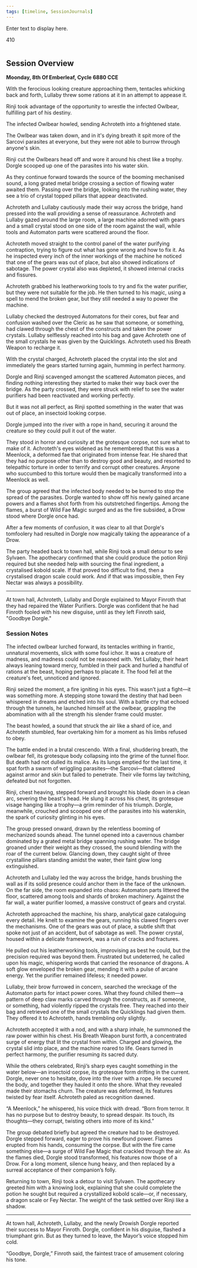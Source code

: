 ```yaml
---
tags: [timeline, SessionJournals]
---
```

<div
  class='ob-timelines'
  data-date='144-43-49-00'
  data-title='dd-mm-yyy desc'
  data-class='orange'
  data-img = '\z_Assets\ImagePlaceholder.png'
  data-type='range'
  data-end="2000-10-20-00">
  Enter text to display here.
</div>


410


```calendarium
```


## Session Overview 
 
**Moonday, 8th Of Emberleaf, Cycle 6880 CCE** 

With the ferocious looking creature approaching them, tentacles whicking back and forth, Lullaby threw some rations at it in an attempt to appease it.

Rinji took advantage of the opportunity to  wrestle the infected Owlbear, fulfilling part of his destiny.

The infected Owlbear howled, sending Achroteth into a frightened state.

The Owlbear was taken down, and in it's dying breath it spit more of the Sarcovi parasites at everyone, but they were not able to burrow through anyone's skin.

Rinji cut the Owlbears head off and wore it around his chest like a trophy. Dorgle scooped up one of the parasites into his water skin.

As they continue forward towards the source of the booming mechanised sound, a long grated metal bridge crossing a section of flowing water awaited them. Passing over the bridge, looking into the rushing water, they see a trio of crystal topped pillars that appear deactivated.

Achroteth and Lullaby cautiously made their way across the bridge, hand pressed into the wall providing a sense of reassurance. Achroteth and Lullaby gazed around the large room, a large machine adorned with gears and a small crystal stood on one side of the room against the wall, while tools and Automaton parts were scattered around the floor.

Achroteth moved straight to the control panel of the water purifying contraption, trying to figure out what has gone wrong and how to fix it. As he inspected every inch of the inner workings of the machine he noticed that one of the gears was out of place, but also showed indications of sabotage. The power crystal also was depleted, it showed internal cracks and fissures.

Achroteth grabbed his leatherworking tools to try and fix the water purifier, but they were not suitable for the job. He then turned to his magic, using a spell to mend the broken gear, but they still needed a way to power the machine.

Lullaby checked the destroyed Automatons for their cores, but fear and confusion washed over the Cleric as he saw that someone, or something, had clawed through the chest of the constructs and taken the power crystals. Lullaby selflessly reached into his bag and gave Achroteth one of the small crystals he was given by the Quicklings. Achroteth used his Breath Weapon to recharge it.

With the crystal charged, Achroteth placed the crystal into the slot and immediately the gears started turning again, humming in perfect harmony. 

Dorgle and Rinji scavenged amongst the scattered Automaton pieces, and finding nothing interesting they started to make their way back over the bridge. As the party crossed, they were struck with relief to see the water purifiers had been reactivated  and working perfectly. 

But it was not all perfect, as Rinji spotted something in the water that was out of place, an insectoid looking corpse.

Dorgle jumped into the river with a rope in hand, securing it around the creature so they could pull it out of the water.

They stood in horror and curiosity at the grotesque corpse, not sure what to make of it. Achroteth's eyes widened as he remembered that this was a Meenlock, a deformed fae that originated from intense fear. He shared that they had no purpose other than to destroy good and beauty, and resorted to telepathic torture in order to terrify and corrupt other creatures. Anyone who succumbed to this torture would then be magically transformed into a Meenlock as well.

The group agreed that the infected body needed to be burned to stop the spread of the parasites. Dorgle wanted to show off his newly gained arcane powers and a flames shot forth from his outstretched fingertips. Among the flames, a burst of Wild Fae Magic surged and as the fire subsided, a Drow stood where Dorgle once had.

After a few moments of confusion, it was clear to all that Dorgle's tomfoolery had resulted in Dorgle now magically taking the appearance of a Drow.

The party headed back to town hall, while Rinji took a small detour to see Sylvaen. The apothecary confirmed that she could produce the potion Rinji required but she needed help with sourcing the final ingredient,  a crystalised kobold scale. If that proved too difficult to find, then a crystalised dragon scale could work. And if that was impossible, then Fey Nectar was always a possibility.

---

At town hall, Achroteth, Lullaby and Dorgle explained to Mayor Finroth that they had repaired the Water Purifiers. Dorgle was confident that he had Finroth fooled with his new disguise, until as they left Finroth said, "Goodbye  Dorgle."




### Session Notes
The infected owlbear lurched forward, its tentacles writhing in frantic, unnatural movements, slick with some foul ichor. It was a creature of madness, and madness could not be reasoned with. Yet Lullaby, their heart always leaning toward mercy, fumbled in their pack and hurled a handful of rations at the beast, hoping perhaps to placate it. The food fell at the creature's feet, unnoticed and ignored.

Rinji seized the moment, a fire igniting in his eyes. This wasn’t just a fight—it was something more. A stepping stone toward the destiny that had been whispered in dreams and etched into his soul. With a battle cry that echoed through the tunnels, he launched himself at the owlbear, grappling the abomination with all the strength his slender frame could muster.

The beast howled, a sound that struck the air like a shard of ice, and Achroteth stumbled, fear overtaking him for a moment as his limbs refused to obey.

The battle ended in a brutal crescendo. With a final, shuddering breath, the owlbear fell, its grotesque body collapsing into the grime of the tunnel floor. But death had not dulled its malice. As its lungs emptied for the last time, it spat forth a swarm of wriggling parasites—the Sarcovi—that clattered against armor and skin but failed to penetrate. Their vile forms lay twitching, defeated but not forgotten.

Rinji, chest heaving, stepped forward and brought his blade down in a clean arc, severing the beast's head. He slung it across his chest, its grotesque visage hanging like a trophy—a grim reminder of his triumph. Dorgle, meanwhile, crouched and scooped one of the parasites into his waterskin, the spark of curiosity glinting in his eyes.

The group pressed onward, drawn by the relentless booming of mechanized sounds ahead. The tunnel opened into a cavernous chamber dominated by a grated metal bridge spanning rushing water. The bridge groaned under their weight as they crossed, the sound blending with the roar of the current below. Glancing down, they caught sight of three crystalline pillars standing amidst the water, their faint glow long extinguished.

Achroteth and Lullaby led the way across the bridge, hands brushing the wall as if its solid presence could anchor them in the face of the unknown. On the far side, the room expanded into chaos: Automaton parts littered the floor, scattered among tools and shards of broken machinery. Against the far wall, a water purifier loomed, a massive construct of gears and crystal.

Achroteth approached the machine, his sharp, analytical gaze cataloguing every detail. He knelt to examine the gears, running his clawed fingers over the mechanisms. One of the gears was out of place, a subtle shift that spoke not just of an accident, but of sabotage as well. The power crystal, housed within a delicate framework, was a ruin of cracks and fractures.

He pulled out his leatherworking tools, improvising as best he could, but the precision required was beyond them. Frustrated but undeterred, he called upon his magic, whispering words that carried the resonance of dragons. A soft glow enveloped the broken gear, mending it with a pulse of arcane energy. Yet the purifier remained lifeless; it needed power.

Lullaby, their brow furrowed in concern, searched the wreckage of the Automaton parts for intact power cores. What they found chilled them—a pattern of deep claw marks carved through the constructs, as if someone, or something, had violently ripped the crystals free. They reached into their bag and retrieved one of the small crystals the Quicklings had given them. They offered it to Achroteth, hands trembling only slightly.

Achroteth accepted it with a nod, and with a sharp inhale, he summoned the raw power within his chest. His Breath Weapon burst forth, a concentrated surge of energy that lit the crystal from within. Charged and glowing, the crystal slid into place, and the machine roared to life. Gears turned in perfect harmony, the purifier resuming its sacred duty.

While the others celebrated, Rinji’s sharp eyes caught something in the water below—an insectoid corpse, its grotesque form drifting in the current. Dorgle, never one to hesitate, dove into the river with a rope. He secured the body, and together they hauled it onto the shore. What they revealed made their stomachs churn. The creature was deformed, its features twisted by fear itself. Achroteth paled as recognition dawned.

“A Meenlock,” he whispered, his voice thick with dread. “Born from terror. It has no purpose but to destroy beauty, to spread despair. Its touch, its thoughts—they corrupt, twisting others into more of its kind.”

The group debated briefly but agreed the creature had to be destroyed. Dorgle stepped forward, eager to prove his newfound power. Flames erupted from his hands, consuming the corpse. But with the fire came something else—a surge of Wild Fae Magic that crackled through the air. As the flames died, Dorgle stood transformed, his features now those of a Drow. For a long moment, silence hung heavy, and then replaced by a surreal acceptance of their companion’s folly.

Returning to town, Rinji took a detour to visit Sylvaen. The apothecary greeted him with a knowing look, explaining that she could complete the potion he sought but required a crystallized kobold scale—or, if necessary, a dragon scale or Fey Nectar. The weight of the task settled over Rinji like a shadow.

---

At town hall, Achroteth, Lullaby, and the newly Drowish Dorgle reported their success to Mayor Finroth. Dorgle, confident in his disguise, flashed a triumphant grin. But as they turned to leave, the Mayor’s voice stopped him cold.

“Goodbye, Dorgle,” Finroth said, the faintest trace of amusement coloring his tone.